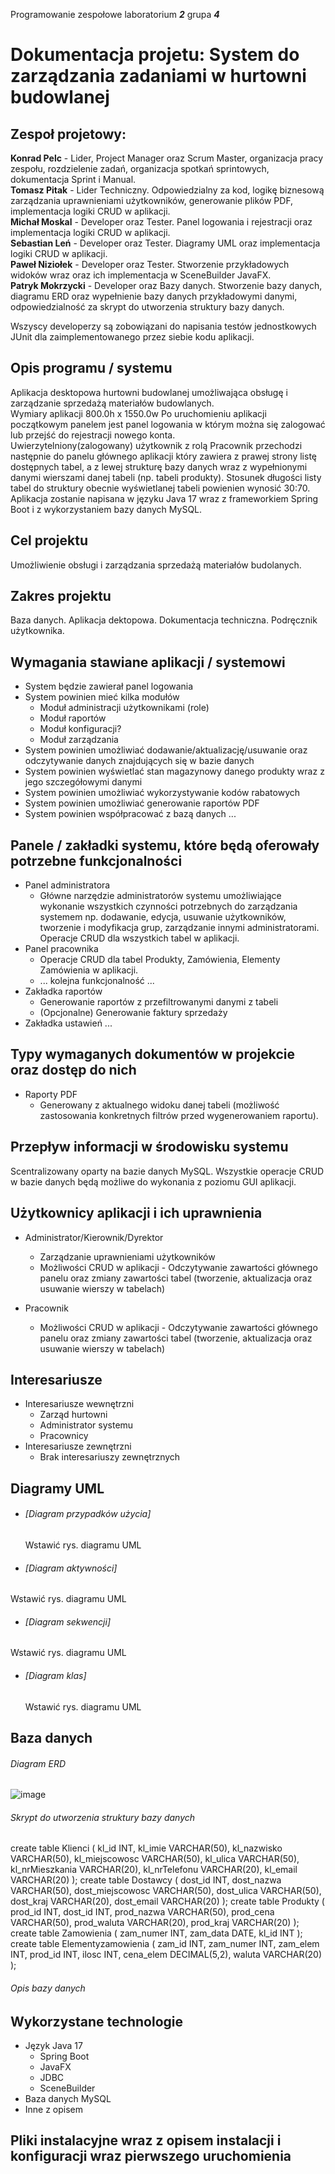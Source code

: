 Programowanie zespołowe laboratorium _**2**_ grupa _**4**_

# Dokumentacja projetu: **System do zarządzania zadaniami w hurtowni budowlanej**

## Zespoł projetowy:
<b>Konrad Pelc</b> - Lider, Project Manager oraz Scrum Master, organizacja pracy zespołu, rozdzielenie zadań, organizacja spotkań sprintowych, dokumentacja Sprint i Manual.  
<b>Tomasz Pitak</b> - Lider Techniczny. Odpowiedzialny za kod, logikę biznesową zarządzania uprawnieniami użytkowników, generowanie plików PDF, implementacja logiki CRUD w aplikacji.  
<b>Michał Moskal</b> - Developer oraz Tester. Panel logowania i rejestracji oraz implementacja logiki CRUD w aplikacji.  
<b>Sebastian Leń</b> - Developer oraz Tester. Diagramy UML oraz implementacja logiki CRUD w aplikacji.  
<b>Paweł Niziołek</b> - Developer oraz Tester. Stworzenie przykładowych widoków wraz oraz ich implementacja w SceneBuilder JavaFX.  
<b>Patryk Mokrzycki</b> - Developer oraz Bazy danych. Stworzenie bazy danych, diagramu ERD oraz wypełnienie bazy danych przykładowymi danymi, odpowiedzialność za skrypt do utworzenia struktury bazy danych.  
 

Wszyscy developerzy są zobowiązani do napisania testów jednostkowych JUnit dla zaimplementowanego przez siebie kodu aplikacji.

## Opis programu / systemu
Aplikacja desktopowa hurtowni budowlanej umożliwająca obsługę i zarządzanie sprzedażą materiałów budowlanych.  
Wymiary aplikacji 800.0h x 1550.0w
Po uruchomieniu aplikacji początkowym panelem jest panel logowania w którym można się zalogować lub przejść do rejestracji nowego konta.  
Uwierzytelniony(zalogowany) użytkownik z rolą Pracownik przechodzi następnie do panelu głównego aplikacji który zawiera z prawej strony listę dostępnych tabel, a z lewej strukturę bazy danych wraz z wypełnionymi danymi wierszami danej tabeli (np. tabeli produkty). Stosunek długości listy tabel do struktury obecnie wyświetlanej tabeli powienien wynosić 30:70.
Aplikacja zostanie napisana w języku Java 17 wraz z frameworkiem Spring Boot i z wykorzystaniem bazy danych MySQL.

## Cel projektu 
Umożliwienie obsługi i zarządzania sprzedażą materiałów budolanych.

## Zakres projektu 
Baza danych.
Aplikacja dektopowa.
Dokumentacja techniczna.
Podręcznik użytkownika.

## Wymagania stawiane aplikacji / systemowi 
- System będzie zawierał panel logowania
- System powinien mieć kilka modułów 
  - Moduł administracji użytkownikami (role) 
  - Moduł raportów 
  - Moduł konfiguracji?
  - Moduł zarządzania 
- System powinien umożliwiać dodawanie/aktualizację/usuwanie oraz odczytywanie danych znajdujących się w bazie danych
- System powinien wyświetlać stan magazynowy danego produkty wraz z jego szczegółowymi danymi
- System powinien umożliwiać wykorzystywanie kodów rabatowych
- System powinien umożliwiać generowanie raportów PDF
- System powinien współpracować z bazą danych
...

## Panele / zakładki systemu, które będą oferowały potrzebne funkcjonalności 
- Panel administratora 
  - Główne narzędzie administratorów systemu umożliwiające wykonanie wszystkich czynności potrzebnych do zarządzania systemem np. dodawanie, edycja, usuwanie użytkowników, tworzenie i modyfikacja grup, zarządzanie innymi administratorami. Operacje CRUD dla wszystkich tabel w aplikacji.
- Panel pracownika 
  -  Operacje CRUD dla tabel Produkty, Zamówienia, Elementy Zamówienia w aplikacji.
  - ... kolejna funkcjonalność
...
- Zakładka raportów 
  - Generowanie raportów z przefiltrowanymi danymi z tabeli
  - (Opcjonalne) Generowanie faktury sprzedaży
- Zakładka ustawień 
...

## Typy wymaganych dokumentów w projekcie oraz dostęp do nich 
- Raporty PDF 
  - Generowany z aktualnego widoku danej tabeli (możliwość zastosowania konkretnych filtrów przed wygenerowaniem raportu).

## Przepływ informacji w środowisku systemu 
Scentralizowany oparty na bazie danych MySQL. Wszystkie operacje CRUD w bazie danych będą możliwe do wykonania z poziomu GUI aplikacji. 

## Użytkownicy aplikacji i ich uprawnienia 
- Administrator/Kierownik/Dyrektor
  - Zarządzanie uprawnieniami użytkowników 
  - Możliwości CRUD w aplikacji - Odczytywanie zawartości głównego panelu oraz zmiany zawartości tabel (tworzenie, aktualizacja oraz usuwanie wierszy w tabelach)
	
- Pracownik 
  - Możliwości CRUD w aplikacji - Odczytywanie zawartości głównego panelu oraz zmiany zawartości tabel (tworzenie, aktualizacja oraz usuwanie wierszy w tabelach)

## Interesariusze 
- Interesariusze wewnętrzni 
  - Zarząd hurtowni
  - Administrator systemu
  - Pracownicy
- Interesariusze zewnętrzni 
  - Brak interesariuszy zewnętrznych

## Diagramy UML
- ###### [Diagram przypadków użycia]
  Wstawić rys. diagramu UML
- ###### [Diagram aktywności]
Wstawić rys. diagramu UML
- ###### [Diagram sekwencji]
Wstawić rys. diagramu UML
- ###### [Diagram klas]
  Wstawić rys. diagramu UML

## Baza danych
###### Diagram ERD
![image](https://user-images.githubusercontent.com/76397174/223494468-1402ec51-7244-42fc-bc88-bae9bdd09709.png)

###### Skrypt do utworzenia struktury bazy danych
create table Klienci (
kl_id INT,
kl_imie VARCHAR(50),
kl_nazwisko VARCHAR(50),
kl_miejscowosc VARCHAR(50),
kl_ulica VARCHAR(50),
kl_nrMieszkania VARCHAR(20),
kl_nrTelefonu VARCHAR(20),
kl_email VARCHAR(20)
);
create table Dostawcy (
dost_id INT,
dost_nazwa VARCHAR(50),
dost_miejscowosc VARCHAR(50),
dost_ulica VARCHAR(50),
dost_kraj VARCHAR(20),
dost_email VARCHAR(20)
);
create table Produkty (
prod_id INT,
dost_id INT,
prod_nazwa VARCHAR(50),
prod_cena VARCHAR(50),
prod_waluta VARCHAR(20),
prod_kraj VARCHAR(20)
);
create table Zamowienia (
zam_numer INT,
zam_data DATE,
kl_id INT
);
create table Elementyzamowienia (
zam_id INT,
zam_numer INT,
zam_elem INT,
prod_id INT,
ilosc INT,
cena_elem DECIMAL(5,2),
waluta VARCHAR(20)
);

###### Opis bazy danych

## Wykorzystane technologie 
- Język Java 17
  - Spring Boot
  - JavaFX
  - JDBC
  - SceneBuilder
- Baza danych MySQL
- Inne z opisem

## Pliki instalacyjne wraz z opisem instalacji i konfiguracji wraz pierwszego uruchomienia
